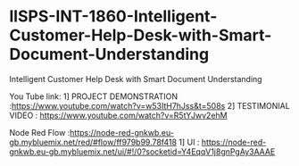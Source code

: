 # llSPS-INT-1860-Intelligent-Customer-Help-Desk-with-Smart-Document-Understanding
Intelligent Customer Help Desk with Smart Document Understanding

You Tube link:
  1] PROJECT DEMONSTRATION :https://www.youtube.com/watch?v=w53ItH7hJss&t=508s
  2] TESTIMONIAL VIDEO : https://www.youtube.com/watch?v=R5tYJwv2ehM


Node Red Flow :https://node-red-gnkwb.eu-gb.mybluemix.net/red/#flow/ff979b99.78f418
1] UI : https://node-red-gnkwb.eu-gb.mybluemix.net/ui/#!/0?socketid=Y4EqqV1j8gnPgAy3AAAE
